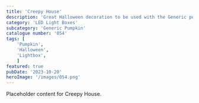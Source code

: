 ```yaml
---
title: 'Creepy House'
description: 'Great Halloween decoration to be used with the Generic pumpkin housing. Creepy House front.'
category: 'LED Light Boxes'
subcategory: 'Generic Pumpkin'
catalogue number: '054'
tags: [
    'Pumpkin', 
    'Halloween',
    'Lightbox', 
    ]
featured: true
pubDate: '2023-10-20'
heroImage: '/images/054.png'
---
```


Placeholder content for Creepy House.